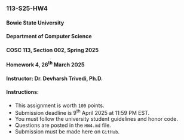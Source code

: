 ### 113-S25-HW4
 
 #### Bowie State University
 #### Department of Computer Science
 #### COSC 113, Section 002, Spring 2025
 #### Homework 4, 26<sup>th</sup> March 2025
 #### Instructor: Dr. Devharsh Trivedi, Ph.D.
 
 
 #### Instructions:
 - This assignment is worth ```100``` points.
 - Submission deadline is 9<sup>th</sup> April 2025 at 11:59 PM EST.
 - You must follow the university student guidelines and honor code.
 - Questions are posted in the ```HW4.md``` file.
 - Submission must be made here on ```GitHub```.
